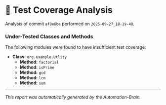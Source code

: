 # 🤖 Test Coverage Analysis

Analysis of commit `af8e6be` performed on `2025-09-27_18-19-48`.
### Under-Tested Classes and Methods
The following modules were found to have insufficient test coverage:

- **Class:** `org.example.Utlity`
  - **Method:** `factorial`
  - **Method:** `isPrime`
  - **Method:** `gcd`
  - **Method:** `lcm`
  - **Method:** `sum`

---
*This report was automatically generated by the Automation-Brain.*
